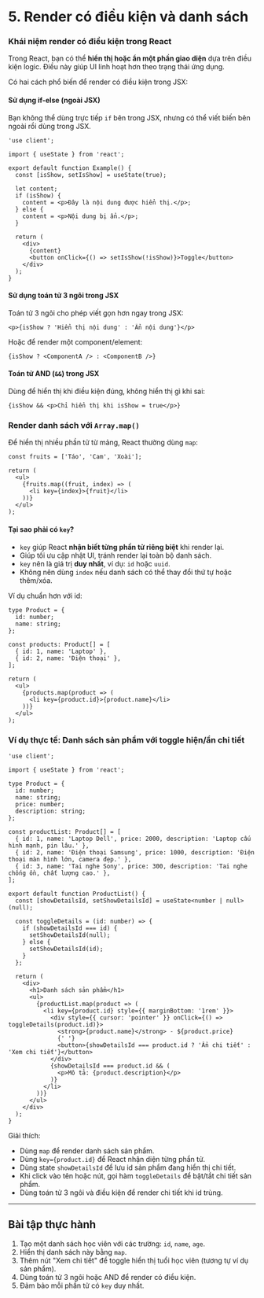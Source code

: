 # 5. Render có điều kiện và danh sách

### Khái niệm render có điều kiện trong React

Trong React, bạn có thể **hiển thị hoặc ẩn một phần giao diện** dựa trên điều kiện logic. Điều này giúp UI linh hoạt hơn theo trạng thái ứng dụng.

Có hai cách phổ biến để render có điều kiện trong JSX:

#### Sử dụng if-else (ngoài JSX)

Bạn không thể dùng trực tiếp `if` bên trong JSX, nhưng có thể viết biến bên ngoài rồi dùng trong JSX.

```tsx
'use client';

import { useState } from 'react';

export default function Example() {
  const [isShow, setIsShow] = useState(true);

  let content;
  if (isShow) {
    content = <p>Đây là nội dung được hiển thị.</p>;
  } else {
    content = <p>Nội dung bị ẩn.</p>;
  }

  return (
    <div>
      {content}
      <button onClick={() => setIsShow(!isShow)}>Toggle</button>
    </div>
  );
}
```

#### Sử dụng toán tử 3 ngôi trong JSX

Toán tử 3 ngôi cho phép viết gọn hơn ngay trong JSX:

```tsx
<p>{isShow ? 'Hiển thị nội dung' : 'Ẩn nội dung'}</p>
```

Hoặc để render một component/element:

```tsx
{isShow ? <ComponentA /> : <ComponentB />}
```

#### Toán tử AND (`&&`) trong JSX

Dùng để hiển thị khi điều kiện đúng, không hiển thị gì khi sai:

```tsx
{isShow && <p>Chỉ hiển thị khi isShow = true</p>}
```

### Render danh sách với `Array.map()`

Để hiển thị nhiều phần tử từ mảng, React thường dùng `map`:

```tsx
const fruits = ['Táo', 'Cam', 'Xoài'];

return (
  <ul>
    {fruits.map((fruit, index) => (
      <li key={index}>{fruit}</li>
    ))}
  </ul>
);
```

#### Tại sao phải có `key`?

* `key` giúp React **nhận biết từng phần tử riêng biệt** khi render lại.
* Giúp tối ưu cập nhật UI, tránh render lại toàn bộ danh sách.
* `key` nên là giá trị **duy nhất**, ví dụ: `id` hoặc `uuid`.
* Không nên dùng `index` nếu danh sách có thể thay đổi thứ tự hoặc thêm/xóa.

Ví dụ chuẩn hơn với id:

```tsx
type Product = {
  id: number;
  name: string;
};

const products: Product[] = [
  { id: 1, name: 'Laptop' },
  { id: 2, name: 'Điện thoại' },
];

return (
  <ul>
    {products.map(product => (
      <li key={product.id}>{product.name}</li>
    ))}
  </ul>
);
```

### Ví dụ thực tế: Danh sách sản phẩm với toggle hiện/ẩn chi tiết

```tsx
'use client';

import { useState } from 'react';

type Product = {
  id: number;
  name: string;
  price: number;
  description: string;
};

const productList: Product[] = [
  { id: 1, name: 'Laptop Dell', price: 2000, description: 'Laptop cấu hình mạnh, pin lâu.' },
  { id: 2, name: 'Điện thoại Samsung', price: 1000, description: 'Điện thoại màn hình lớn, camera đẹp.' },
  { id: 3, name: 'Tai nghe Sony', price: 300, description: 'Tai nghe chống ồn, chất lượng cao.' },
];

export default function ProductList() {
  const [showDetailsId, setShowDetailsId] = useState<number | null>(null);

  const toggleDetails = (id: number) => {
    if (showDetailsId === id) {
      setShowDetailsId(null);
    } else {
      setShowDetailsId(id);
    }
  };

  return (
    <div>
      <h1>Danh sách sản phẩm</h1>
      <ul>
        {productList.map(product => (
          <li key={product.id} style={{ marginBottom: '1rem' }}>
            <div style={{ cursor: 'pointer' }} onClick={() => toggleDetails(product.id)}>
              <strong>{product.name}</strong> - ${product.price}
              {' '}
              <button>{showDetailsId === product.id ? 'Ẩn chi tiết' : 'Xem chi tiết'}</button>
            </div>
            {showDetailsId === product.id && (
              <p>Mô tả: {product.description}</p>
            )}
          </li>
        ))}
      </ul>
    </div>
  );
}
```

Giải thích:

* Dùng `map` để render danh sách sản phẩm.
* Dùng `key={product.id}` để React nhận diện từng phần tử.
* Dùng state `showDetailsId` để lưu id sản phẩm đang hiển thị chi tiết.
* Khi click vào tên hoặc nút, gọi hàm `toggleDetails` để bật/tắt chi tiết sản phẩm.
* Dùng toán tử 3 ngôi và điều kiện để render chi tiết khi id trùng.

***

## Bài tập thực hành

1. Tạo một danh sách học viên với các trường: `id`, `name`, `age`.
2. Hiển thị danh sách này bằng `map`.
3. Thêm nút "Xem chi tiết" để toggle hiển thị tuổi học viên (tương tự ví dụ sản phẩm).
4. Dùng toán tử 3 ngôi hoặc AND để render có điều kiện.
5. Đảm bảo mỗi phần tử có `key` duy nhất.

